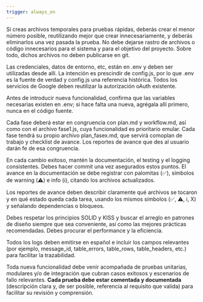 ```yaml
---
trigger: always_on
---
```


Si creas archivos temporales para pruebas rápidas, deberás crear el menor número posible, reutilizando mejor que crear innecesariamente, y deberás eliminarlos una vez pasada la prueba. No debe dejarse rastro de archivos o código innecesarios para el sistema y para el objetivo del proyecto. Sobre todo, dichos archivos no deben publicarse en git.

Las credenciales, datos de entorno, etc, están en .env y deben ser utilizadas desde allí. La intención es prescindir de config.js, por lo que .env es la fuente de verdad y config.js una referencia histórica. Todos los servicios de Google deben reutilizar la autorización oAuth existente.

Antes de introducir nueva funcionalidad, confirma que las variables necesarias existen en .env; si hace falta una nueva, agrégala allí primero, nunca en el código fuente.

Cada fase deberá estar en congruencia con plan.md y workflow.md, así como con el archivo fase1.js, cuya funcionalidad es prioritario emular. Cada fase tendrá su propio archivo plan_fasex.md, que servirá comoplan de trabajo y checklist de avance. Los reportes de avance que des al usuario darán fe de esa congruencia.

En cada cambio exitoso, mantén la documentación, el testing y el logging consistentes. Debes hacer commit una vez asegurados estos puntos. El avance en la documentación se debe registrar con palomitas (✅), símbolos de warning (⚠️) e info (ℹ️), citando los archivos actualizados.

Los reportes de avance deben describir claramente qué archivos se tocaron y en qué estado queda cada tarea, usando los mismos símbolos (✅, ⚠️, ℹ️, X) y señalando dependencias o bloqueos.

Debes respetar los principios SOLID y KISS y buscar el arreglo en patrones de diseño siempre que sea conveniente, así como las mejores prácticas recomendadas. Debes procurar el performance y la eficiencia. 

Todos los logs deben emitirse en español e incluir los campos relevantes (por ejemplo, message_id, table_errors, table_rows, table_headers, etc.) para facilitar la trazabilidad.

Toda nueva funcionalidad debe venir acompañada de pruebas unitarias, modulares y/o de integración que cubran casos exitosos y escenarios de fallo relevantes. **Cada prueba debe estar comentada y documentada** (descripción clara y, de ser posible, referencia al requisito que valida) para facilitar su revisión y comprensión.